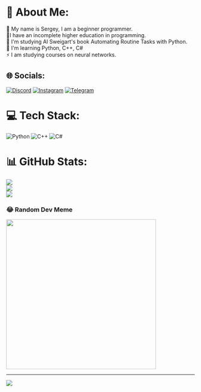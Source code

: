 # 💫 About Me:
🔭 My name is Sergey, I am a beginner programmer.<br>🌱I have an incomplete higher education in programming.<br>🤝 I'm studying Al Sweigart's book Automating Routine Tasks with Python.<br>💬 I'm learning Python, C++, C#<br>⚡ I am studying courses on neural networks.<br>


## 🌐 Socials:
[![Discord](https://img.shields.io/badge/Discord-%237289DA.svg?logo=discord&logoColor=white)](https://discord.gg/polovoyagressor) [![Instagram](https://img.shields.io/badge/Instagram-%23E4405F.svg?logo=Instagram&logoColor=white)](https://instagram.com/paren_iz_alupki_) [![Telegram](https://img.shields.io/badge/Instagram-%23E4405F.svg?logo=Instagram&logoColor=white)](https://t.me/@PiterChong) 

# 💻 Tech Stack:
![Python](https://img.shields.io/badge/python-3670A0?style=for-the-badge&logo=python&logoColor=ffdd54) ![C++](https://img.shields.io/badge/c++-%2300599C.svg?style=for-the-badge&logo=c%2B%2B&logoColor=white) ![C#](https://img.shields.io/badge/c%23-%23239120.svg?style=for-the-badge&logo=c-sharp&logoColor=white)
# 📊 GitHub Stats:
![](https://github-readme-stats.vercel.app/api?username=sromanov103&theme=react&hide_border=false&include_all_commits=true&count_private=true)<br/>
![](https://github-readme-streak-stats.herokuapp.com/?user=sromanov103&theme=react&hide_border=false)<br/>
![](https://github-readme-stats.vercel.app/api/top-langs/?username=sromanov103&theme=react&hide_border=false&include_all_commits=true&count_private=true&layout=compact)

### 😂 Random Dev Meme
<img src='https://randommeme-five.vercel.app/' style="height: 400px;"/>

---
[![](https://visitcount.itsvg.in/api?id=sromanov103&icon=8&color=8)](https://visitcount.itsvg.in)

<!-- Proudly created with GPRM ( https://gprm.itsvg.in ) -->
